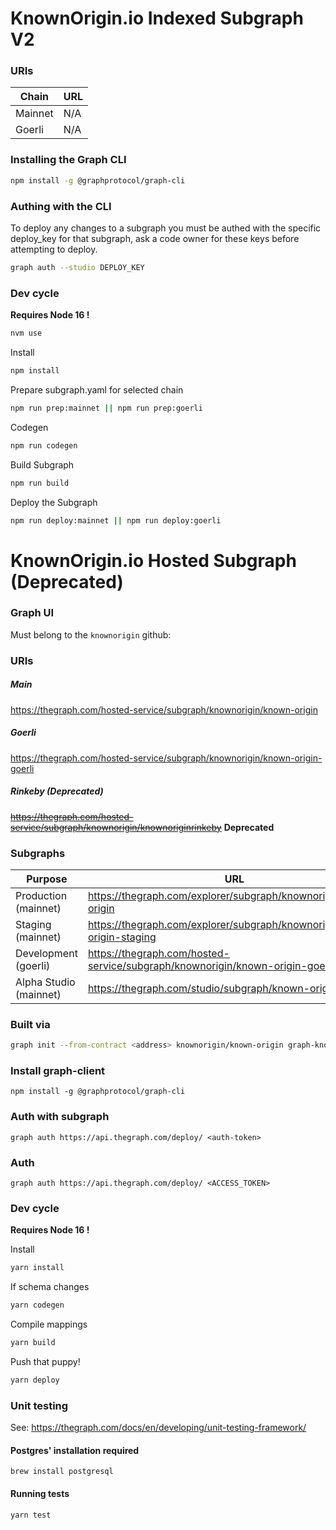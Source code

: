 # KnownOrigin.io Indexed Subgraph V2

### URIs

| Chain               | URL                                                                                 |
|-----------------------|-------------------------------------------------------------------------------------|
| Mainnet  | N/A                     ||
| Goerli    | N/A              ||

### Installing the Graph CLI

```bash
npm install -g @graphprotocol/graph-cli
```

### Authing with the CLI

To deploy any changes to a subgraph you must be authed with the specific deploy_key for that subgraph, ask a code owner for these keys before attempting to deploy.

```bash
graph auth --studio DEPLOY_KEY
```

### Dev cycle

**Requires Node 16 !**
```bash
nvm use
```

Install

```bash
npm install
```

Prepare subgraph.yaml for selected chain

```bash
npm run prep:mainnet || npm run prep:goerli
```

Codegen

```bash
npm run codegen
```

Build Subgraph

```bash
npm run build
```

Deploy the Subgraph

```bash
npm run deploy:mainnet || npm run deploy:goerli
```


# KnownOrigin.io Hosted Subgraph (Deprecated)

### Graph UI

Must belong to the `knownorigin` github:

### URIs

##### Main

https://thegraph.com/hosted-service/subgraph/knownorigin/known-origin

##### Goerli

https://thegraph.com/hosted-service/subgraph/knownorigin/known-origin-goerli

##### Rinkeby (Deprecated)

~~https://thegraph.com/hosted-service/subgraph/knownorigin/knownoriginrinkeby~~ **Deprecated**

### Subgraphs

| Purpose               | URL                                                                                 |
|-----------------------|-------------------------------------------------------------------------------------|
| Production (mainnet)  | https://thegraph.com/explorer/subgraph/knownorigin/known-origin                     ||
| Staging (mainnet)     | https://thegraph.com/explorer/subgraph/knownorigin/known-origin-staging             ||
| Development (goerli)  | https://thegraph.com/hosted-service/subgraph/knownorigin/known-origin-goerli        ||
| Alpha Studio (mainnet) | https://thegraph.com/studio/subgraph/known-origin                                   ||

### Built via

```bash
graph init --from-contract <address> knownorigin/known-origin graph-known-origin
```

### Install graph-client

`npm install -g @graphprotocol/graph-cli`

### Auth with subgraph

`graph auth https://api.thegraph.com/deploy/ <auth-token>`

### Auth

`graph auth https://api.thegraph.com/deploy/ <ACCESS_TOKEN>`

### Dev cycle

**Requires Node 16 !**

Install

```bash
yarn install
```

If schema changes

```bash
yarn codegen
```

Compile mappings

```bash
yarn build
```

Push that puppy!

```bash
yarn deploy
```

### Unit testing

See: https://thegraph.com/docs/en/developing/unit-testing-framework/

#### Postgres' installation required

```
brew install postgresql
```

#### Running tests

```
yarn test
```
